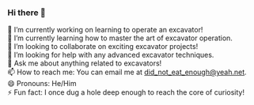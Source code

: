 ### Hi there 👋

🔭 I’m currently working on learning to operate an excavator!  
🌱 I’m currently learning how to master the art of excavator operation.  
👯 I’m looking to collaborate on exciting excavator projects!  
🤔 I’m looking for help with any advanced excavator techniques.  
💬 Ask me about anything related to excavators!  
📫 How to reach me: You can email me at did_not_eat_enough@yeah.net.  
😄 Pronouns: He/Him  
⚡ Fun fact: I once dug a hole deep enough to reach the core of curiosity!  
  
